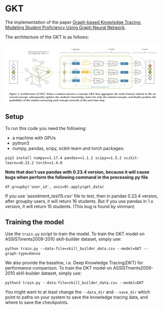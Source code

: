 # GKT
The implementation of the paper [Graph-based Knowledge Tracing: Modeling Student Proficiency Using Graph Neural Network](https://dl.acm.org/doi/10.1145/3350546.3352513).

The architecture of the GKT is as follows:

![](gkt_architecture.png)

## Setup

To run this code you need the following:

- a machine with GPUs
- python3
- numpy, pandas, scipy, scikit-learn and torch packages:
```
pip3 install numpy==1.17.4 pandas==1.1.2 scipy==1.5.2 scikit-learn==0.23.2 torch==1.4.0

```

**Note that don't use pandas with 0.23.4 version, because it will cause bugs when perform the following command in the processing.py file**.

    df.groupby('user_id', axis=0).apply(get_data)

If you use 'assistment_test15.csv' file to test, then in pandas 0.23.4 version, after groupby users, it will return 16 students. But if you use pandas in 1.x version, it will return 15 students. (This bug is found by vinnnan)

## Training the model

Use the `train.py` script to train the model. To train the GKT model on ASSISTments2009-2010 skill-builder dataset, simply use:

```
python train.py --data-file=skill_builder_data.csv --model=GKT --graph-type=Dense
```

We also provide the baseline, i.e. Deep Knowledge Tracing(DKT) for performance comparison. To train the DKT model on ASSISTments2009-2010 skill-builder dataset, simply use:

```
python3 train.py --data-file=skill_builder_data.csv --model=DKT
```

You might want to at least change the `--data_dir` and `--save_dir` which point to paths on your system to save the knowledge tracing data, and where to save the checkpoints.
